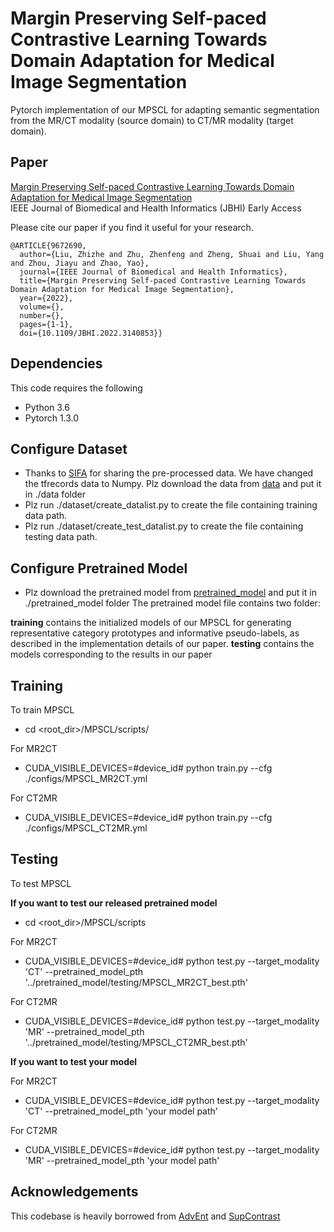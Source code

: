 # Margin Preserving Self-paced Contrastive Learning Towards Domain Adaptation for Medical Image Segmentation

Pytorch implementation of our MPSCL for adapting semantic segmentation from the MR/CT modality (source domain) to CT/MR modality (target domain).

## Paper
[Margin Preserving Self-paced Contrastive Learning Towards Domain Adaptation for Medical Image Segmentation](https://arxiv.org/abs/2103.08454) <br />
IEEE Journal of Biomedical and Health Informatics (JBHI) Early Access

Please cite our paper if you find it useful for your research.

```
@ARTICLE{9672690,
  author={Liu, Zhizhe and Zhu, Zhenfeng and Zheng, Shuai and Liu, Yang and Zhou, Jiayu and Zhao, Yao},
  journal={IEEE Journal of Biomedical and Health Informatics}, 
  title={Margin Preserving Self-paced Contrastive Learning Towards Domain Adaptation for Medical Image Segmentation}, 
  year={2022},
  volume={},
  number={},
  pages={1-1},
  doi={10.1109/JBHI.2022.3140853}}
```

## Dependencies
This code requires the following
* Python 3.6
* Pytorch 1.3.0

## Configure Dataset
* Thanks to [SIFA](https://github.com/cchen-cc/SIFA) for sharing the pre-processed data. We have changed the tfrecords data to Numpy. 
Plz download the data from [data](https://drive.google.com/drive/folders/1UFqj18A4vuoknldoqAkg9tx7S6CUjxRL) and put it in ./data folder
* Plz run ./dataset/create_datalist.py to create the file containing training data path.
* Plz run ./dataset/create_test_datalist.py to create the file containing testing data path.

## Configure Pretrained Model
* Plz download the pretrained model from [pretrained_model](https://drive.google.com/drive/folders/1UFqj18A4vuoknldoqAkg9tx7S6CUjxRL) and put it in ./pretrained_model folder
The pretrained model file contains two folder:

**training** contains the initialized models of our MPSCL for generating representative category prototypes and informative pseudo-labels, as described in the implementation details of our paper.
**testing**  contains the models corresponding to the results in our paper


## Training

To train MPSCL

* cd <root_dir>/MPSCL/scripts/

For MR2CT
* CUDA_VISIBLE_DEVICES=#device_id# python train.py --cfg ./configs/MPSCL_MR2CT.yml

For CT2MR
* CUDA_VISIBLE_DEVICES=#device_id# python train.py --cfg ./configs/MPSCL_CT2MR.yml

## Testing

To test MPSCL

**If you want to test our released pretrained model**

* cd <root_dir>/MPSCL/scripts

For MR2CT
* CUDA_VISIBLE_DEVICES=#device_id# python test.py --target_modality 'CT' --pretrained_model_pth '../pretrained_model/testing/MPSCL_MR2CT_best.pth'

For CT2MR
* CUDA_VISIBLE_DEVICES=#device_id# python test.py --target_modality 'MR' --pretrained_model_pth '../pretrained_model/testing/MPSCL_CT2MR_best.pth'

**If you want to test your model**

For MR2CT
* CUDA_VISIBLE_DEVICES=#device_id# python test.py --target_modality 'CT' --pretrained_model_pth 'your model path'

For CT2MR
* CUDA_VISIBLE_DEVICES=#device_id# python test.py --target_modality 'MR' --pretrained_model_pth 'your model path'


## Acknowledgements
This codebase is heavily borrowed from [AdvEnt](https://github.com/valeoai/ADVENT) and [SupContrast](https://github.com/HobbitLong/SupContrast)


